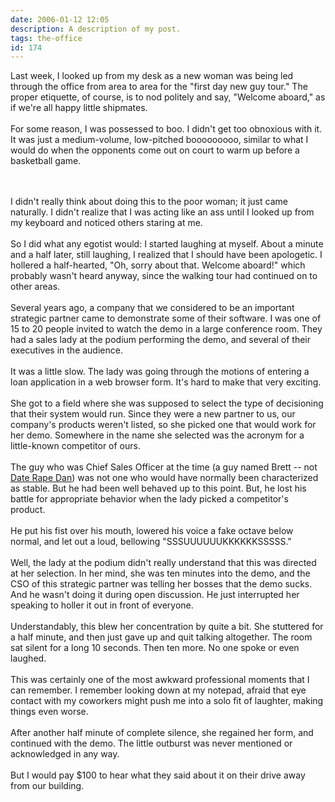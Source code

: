```yaml
---
date: 2006-01-12 12:05
description: A description of my post.
tags: the-office
id: 174
---
```

Last week, I looked up from my desk as a new woman was being led through the office from area to area for the "first day new guy tour."  The proper etiquette, of course, is to nod politely and say, "Welcome aboard," as if we're all happy little shipmates.<br />
<br />
For some reason, I was possessed to boo.  I didn't get too obnoxious with it.  It was just a medium-volume, low-pitched booooooooo, similar to what I would do when the opponents come out on court to warm up before a basketball game.
<!--more--><br /><br />I didn't really think about doing this to the poor woman; it just came naturally.  I didn't realize that I was acting like an ass until I looked up from my keyboard and noticed others staring at me.<br />
<br />
So I did what any egotist would:  I started laughing at myself.  About a minute and a half later, still laughing, I realized that I should have been apologetic.  I hollered a half-hearted, "Oh, sorry about that.  Welcome aboard!" which probably wasn't heard anyway, since the walking tour had continued on to other areas.<br />
<br />
Several years ago, a company that we considered to be an important strategic partner came to demonstrate some of their software.  I was one of 15 to 20 people invited to watch the demo in a large conference room.  They had a sales lady at the podium performing the demo, and several of their executives in the audience.<br />
<br />
It was a little slow.  The lady was going through the motions of entering a loan application in a web browser form.  It's hard to make that very exciting.<br />
<br />
She got to a field where she was supposed to select the type of decisioning that their system would run.  Since they were a new partner to us, our company's products weren't listed, so she picked one that would work for her demo.  Somewhere in the name she selected was the acronym for a little-known competitor of ours.<br />
<br />
The guy who was Chief Sales Officer at the time (a guy named Brett -- not <a href="http://www.theskinnyonbenny.com/blog/archives/00000131.php">Date Rape Dan</a>) was not one who would have normally been characterized as stable.  But he had been well behaved up to this point.  But, he lost his battle for appropriate behavior when the lady picked a competitor's product.<br />
<br />
He put his fist over his mouth, lowered his voice a fake octave below normal, and let out a loud, bellowing "SSSUUUUUUKKKKKKSSSSS."<br />
<br />
Well, the lady at the podium didn't really understand that this was directed at her selection.  In her mind, she was ten minutes into the demo, and the CSO of this strategic partner was telling her bosses that the demo sucks.  And he wasn't doing it during open discussion.  He just interrupted her speaking to holler it out in front of everyone.<br />
<br />
Understandably, this blew her concentration by quite a bit.  She stuttered for a half minute, and then just gave up and quit talking altogether.  The room sat silent for a long 10 seconds.  Then ten more.  No one spoke or even laughed.<br />
<br />
This was certainly one of the most awkward professional moments that I can remember.  I remember looking down at my notepad, afraid that eye contact with my coworkers might push me into a solo fit of laughter, making things even worse.<br />
<br />
After another half minute of complete silence, she regained her form, and continued with the demo.  The little outburst was never mentioned or acknowledged in any way.<br />
<br />
But I would pay $100 to hear what they said about it on their drive away from our building.
